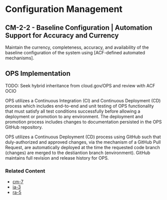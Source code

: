 # Configuration Management
## CM-2-2 - Baseline Configuration | Automation Support for Accuracy and Currency

Maintain the currency, completeness, accuracy, and availability of the baseline configuration of the system using [ACF-defined automated mechanisms].

## OPS Implementation

TODO: Seek hybrid inheritance from cloud.gov/OPS and review with ACF OCIO

OPS utilizes a Continuous Integration (CI) and Continuous Deployment (CD) process which includes end-to-end and unit testing of OPS functionality that must satisfy all test conditions successfully before allowing a deployment or promotion to any environment. The deployment and promotion process includes changes to documentation persisted in the OPS GitHub repository.

OPS utilizes a Continuous Deployment (CD) process using GitHub such that duly-authorized and approved changes, via the mechanism of a GitHub Pull Request, are automatically deployed at the time the requested code branch (changes) are merged to the destiantion branch (environment). GitHub maintains full revision and release history for OPS.

### Related Content

* [cm-7](../cm-07/index.md)
* [ia-3](../ia-03/index.md)
* [ra-5](../ra-05/index.md)
